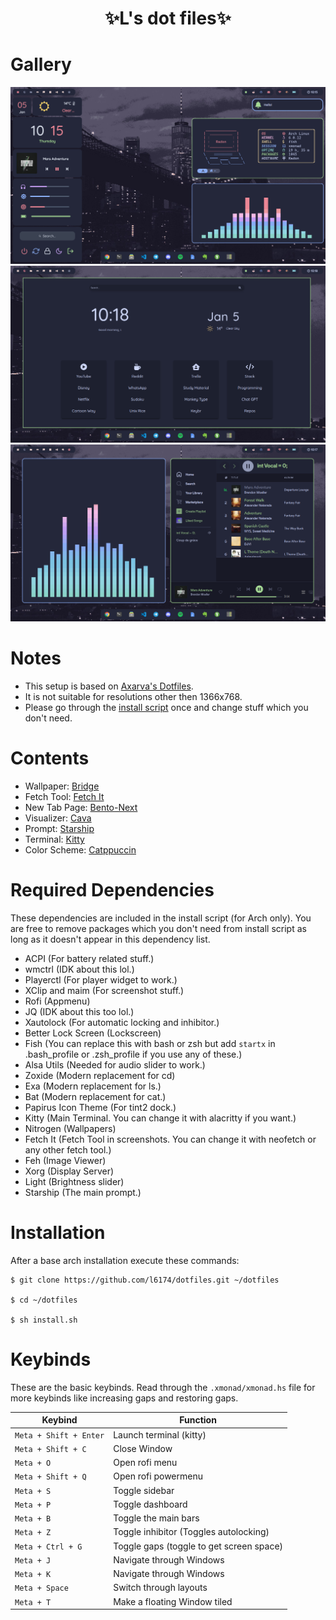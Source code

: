 <div align="center">
    <h1>✨L's dot files✨</h1>
    <h3></h3>
</div>

# Gallery
![](https://github.com/l6174/dotfiles/blob/main/Pictures/Screenshots/sc_main.png)
![](https://github.com/l6174/dotfiles/blob/main/Pictures/Screenshots/sc_browser.png)
![](https://github.com/l6174/dotfiles/blob/main/Pictures/Screenshots/sc_spotify.png)

# Notes
- This setup is based on [Axarva's Dotfiles](https://github.com/axarva/dotfiles-2.0).
- It is not suitable for resolutions other then 1366x768.
- Please go through the [install script](install.sh) once and change stuff which you don't need.

# Contents
- Wallpaper: [Bridge](https://raw.githubusercontent.com/catppuccin/wallpapers/main/landscapes/Bridge.jpg)
- Fetch Tool: [Fetch It](https://github.com/Ruturajn/fetchit)
- New Tab Page: [Bento-Next](https://github.com/l6174/startpage)
- Visualizer: [Cava](https://github.com/karlstav/cava)
- Prompt: [Starship](https://starship.rs/)
- Terminal: [Kitty](https://sw.kovidgoyal.net/kitty/)
- Color Scheme: [Catppuccin](https://github.com/catppuccin/catppuccin)

# Required Dependencies
These dependencies are included in the install script (for Arch only). You are free to remove packages which you don't need from install script as long as it doesn't appear in this dependency list.
- ACPI (For battery related stuff.)
- wmctrl (IDK about this lol.)
- Playerctl (For player widget to work.)
- XClip and maim (For screenshot stuff.)
- Rofi (Appmenu)
- JQ (IDK about this too lol.)
- Xautolock (For automatic locking and inhibitor.)
- Better Lock Screen (Lockscreen)
- Fish (You can replace this with bash or zsh but add `startx` in .bash_profile or .zsh_profile if you use any of these.)
- Alsa Utils (Needed for audio slider to work.)
- Zoxide (Modern replacement for cd)
- Exa (Modern replacement for ls.)
- Bat (Modern replacement for cat.)
- Papirus Icon Theme (For tint2 dock.)
- Kitty (Main Terminal. You can change it with alacritty if you want.)
- Nitrogen (Wallpapers)
- Fetch It (Fetch Tool in screenshots. You can change it with neofetch or any other fetch tool.)
- Feh (Image Viewer)
- Xorg (Display Server)
- Light (Brightness slider)
- Starship (The main prompt.)

# Installation
After a base arch installation execute these commands:
```
$ git clone https://github.com/l6174/dotfiles.git ~/dotfiles

$ cd ~/dotfiles

$ sh install.sh
```

# Keybinds
These are the basic keybinds. Read through the `.xmonad/xmonad.hs` file for more keybinds like increasing gaps and restoring gaps.

|        Keybind         |                 Function                 |
| ---------------------- | ---------------------------------------- |
| `Meta + Shift + Enter` | Launch terminal (kitty)                  |
| `Meta + Shift + C`     | Close Window                             |
| `Meta + O`             | Open rofi menu                           |
| `Meta + Shift + Q`     | Open rofi powermenu                      |
| `Meta + S`             | Toggle sidebar                           |
| `Meta + P`             | Toggle dashboard                         |
| `Meta + B`             | Toggle the main bars                     |
| `Meta + Z`             | Toggle inhibitor (Toggles autolocking)   |
| `Meta + Ctrl + G`      | Toggle gaps (toggle to get screen space) |
| `Meta + J`             | Navigate through Windows                 |
| `Meta + K`             | Navigate through Windows                 |
| `Meta + Space`         | Switch through layouts                   |
| `Meta + T`             | Make a floating Window tiled             |
